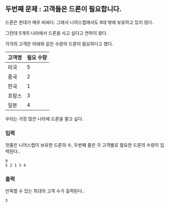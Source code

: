 ## 두번째 문제 : 고객들은 드론이 필요합니다.

드론은 한대가 매우 비싸다. 그래서 니어스랩에서도 9대 밖에 보유하고 있지 않다.

그런데 5개의 나라에서 드론을 사고 싶다고 연락이 왔다.

각각의 고객은 아래와 같은 수량의 드론이 필요하다고 했다.

고객명 | 필요 수량
------------ | -------------
미국 | 5
중국 | 2
한국 | 1
프랑스 | 3
일본 | 4

우리는 가장 많은 나라에 드론을 팔고 싶다.

### 입력

첫줄은 니어스랩이 보유한 드론의 수, 두번째 줄은 각 고객별로 필요한 드론의 수량이 입력된다..
```
9
5 2 1 3 4
```

### 출력

만족할 수 있는 최대의 고객 수가 출력된다..
```
3
```
